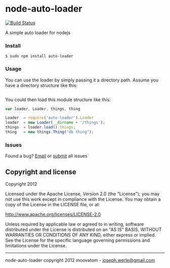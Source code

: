 node-auto-loader
===============

[![Build Status](https://travis-ci.org/jwerle/node-auto-loader.png?branch=master)](https://travis-ci.org/jwerle/node-auto-loader)

A simple auto loader for nodejs

### Install
```
$ sudo npm install auto-loader
```

### Usage
You can use the loader by simply passing it a directory path. Assume you have a directory structure like this:
```
```

You could then load this module structure like this:
```js
var loader, Loader, things, thing

Loader  = require('auto-loader').Loader
loader  = new Loader(__dirname + '/things');
things  = loader.load().things;
thing   = new things.Thing("db thing");
```

### Issues
Found a bug?
[Email](mailto:joseph.werle@gmail.com) or [submit](https://github.com/jwerle/node-auto-loader/issues) all issues

Copyright and license
---------------------

Copyright 2012

Licensed under the Apache License, Version 2.0 (the "License");
you may not use this work except in compliance with the License.
You may obtain a copy of the License in the LICENSE file, or at:

   http://www.apache.org/licenses/LICENSE-2.0

Unless required by applicable law or agreed to in writing, software
distributed under the License is distributed on an "AS IS" BASIS,
WITHOUT WARRANTIES OR CONDITIONS OF ANY KIND, either express or implied.
See the License for the specific language governing permissions and
limitations under the License.

- - -
node-auto-loader copyright 2012
moovatom - joseph.werle@gmail.com
